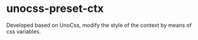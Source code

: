 # unocss-preset-ctx
Developed based on UnoCss, modify the style of the context by means of css variables.
